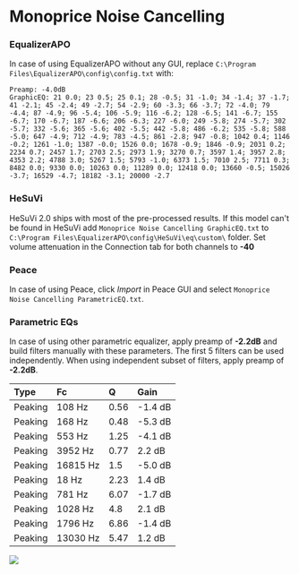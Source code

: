 # Monoprice Noise Cancelling

### EqualizerAPO
In case of using EqualizerAPO without any GUI, replace `C:\Program Files\EqualizerAPO\config\config.txt`
with:
```
Preamp: -4.0dB
GraphicEQ: 21 0.0; 23 0.5; 25 0.1; 28 -0.5; 31 -1.0; 34 -1.4; 37 -1.7; 41 -2.1; 45 -2.4; 49 -2.7; 54 -2.9; 60 -3.3; 66 -3.7; 72 -4.0; 79 -4.4; 87 -4.9; 96 -5.4; 106 -5.9; 116 -6.2; 128 -6.5; 141 -6.7; 155 -6.7; 170 -6.7; 187 -6.6; 206 -6.3; 227 -6.0; 249 -5.8; 274 -5.7; 302 -5.7; 332 -5.6; 365 -5.6; 402 -5.5; 442 -5.8; 486 -6.2; 535 -5.8; 588 -5.0; 647 -4.9; 712 -4.9; 783 -4.5; 861 -2.8; 947 -0.8; 1042 0.4; 1146 -0.2; 1261 -1.0; 1387 -0.0; 1526 0.0; 1678 -0.9; 1846 -0.9; 2031 0.2; 2234 0.7; 2457 1.7; 2703 2.5; 2973 1.9; 3270 0.7; 3597 1.4; 3957 2.8; 4353 2.2; 4788 3.0; 5267 1.5; 5793 -1.0; 6373 1.5; 7010 2.5; 7711 0.3; 8482 0.0; 9330 0.0; 10263 0.0; 11289 0.0; 12418 0.0; 13660 -0.5; 15026 -3.7; 16529 -4.7; 18182 -3.1; 20000 -2.7
```

### HeSuVi
HeSuVi 2.0 ships with most of the pre-processed results. If this model can't be found in HeSuVi add
`Monoprice Noise Cancelling GraphicEQ.txt` to `C:\Program Files\EqualizerAPO\config\HeSuVi\eq\custom\` folder.
Set volume attenuation in the Connection tab for both channels to **-40**

### Peace
In case of using Peace, click *Import* in Peace GUI and select `Monoprice Noise Cancelling ParametricEQ.txt`.

### Parametric EQs
In case of using other parametric equalizer, apply preamp of **-2.2dB** and build filters manually
with these parameters. The first 5 filters can be used independently.
When using independent subset of filters, apply preamp of **-2.2dB**.

| Type    | Fc       |    Q | Gain    |
|:--------|:---------|:-----|:--------|
| Peaking | 108 Hz   | 0.56 | -1.4 dB |
| Peaking | 168 Hz   | 0.48 | -5.3 dB |
| Peaking | 553 Hz   | 1.25 | -4.1 dB |
| Peaking | 3952 Hz  | 0.77 | 2.2 dB  |
| Peaking | 16815 Hz | 1.5  | -5.0 dB |
| Peaking | 18 Hz    | 2.23 | 1.4 dB  |
| Peaking | 781 Hz   | 6.07 | -1.7 dB |
| Peaking | 1028 Hz  | 4.8  | 2.1 dB  |
| Peaking | 1796 Hz  | 6.86 | -1.4 dB |
| Peaking | 13030 Hz | 5.47 | 1.2 dB  |

![](https://raw.githubusercontent.com/jaakkopasanen/AutoEq/master/results/rtings/avg/Monoprice%20Noise%20Cancelling/Monoprice%20Noise%20Cancelling.png)